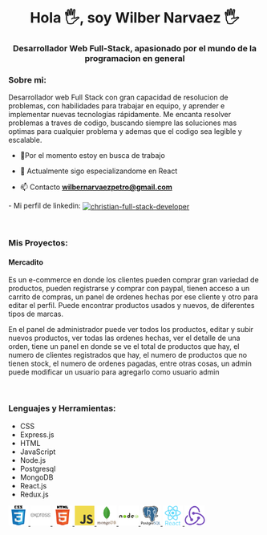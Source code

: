 <h1 align="center">Hola 🖐, soy Wilber Narvaez 🖐</h1>
<h3 align="center">Desarrollador Web Full-Stack, apasionado por el mundo de la programacion en general</h3>


<h3 align="left">Sobre mi:</h3>

Desarrollador web Full Stack con gran capacidad de resolucion de problemas, con habilidades para trabajar en equipo, y aprender e implementar nuevas tecnologías rápidamente.
Me encanta resolver problemas a traves de codigo, buscando siempre las soluciones mas optimas para cualquier problema y ademas que el codigo sea legible y escalable.

- 🔭Por el momento estoy en busca de  trabajo

- 🌱 Actualmente sigo especializandome en React 

- 📫 Contacto **wilbernarvaezpetro@gmail.com**

<p align="left"> - Mi perfil de linkedin:
<a href="https://www.linkedin.com/in/wilber-narvaez-51bba0243/" target="_blank"><img align="center" src="https://raw.githubusercontent.com/rahuldkjain/github-profile-readme-generator/master/src/images/icons/Social/linked-in-alt.svg" alt="christian-full-stack-developer" height="30" width="40" /></a>
</p>


<br/>

<h3>Mis Proyectos:</h3>
<h4>Mercadito</h4>
<p align="left">Es un e-commerce en donde los clientes pueden comprar gran variedad de productos, pueden registrarse y comprar con paypal, tienen acceso a un carrito de compras, un panel de ordenes hechas por ese cliente y otro para editar el perfil. Puede encontrar productos usados y nuevos, de diferentes tipos de marcas.</p>
<p>En el panel de administrador puede ver todos los productos, editar y subir nuevos productos, ver todas las ordenes hechas, ver el detalle de una orden, tiene un panel en donde se ve el total de productos que hay, el numero de clientes registrados que hay, el numero de productos que no tienen stock, el numero de ordenes pagadas, entre otras cosas, un admin puede modificar un usuario para agregarlo como usuario admin</p>



<br/>

<h3 align="left">Lenguajes y Herramientas:</h3>
<ul>
<!-- <li>Bootstrap</li> -->
<li>CSS</li>
<li>Express.js</li>
<li>HTML</li>
<li>JavaScript</li>
<li>Node.js</li>
<li>Postgresql</li>
<li>MongoDB</li>
<li>React.js</li>
<li>Redux.js</li>
<!-- <li>Sass</li> -->
</ul>

<p align="left"> <a href="https://www.w3schools.com/css/" target="_blank" rel="noreferrer"> <img src="https://raw.githubusercontent.com/devicons/devicon/master/icons/css3/css3-original-wordmark.svg" alt="css3" width="40" height="40"/> </a> <a href="https://expressjs.com" target="_blank" rel="noreferrer"> <img src="https://raw.githubusercontent.com/devicons/devicon/master/icons/express/express-original-wordmark.svg" alt="express" width="40" height="40"/> </a> <a href="https://www.w3.org/html/" target="_blank" rel="noreferrer"> <img src="https://raw.githubusercontent.com/devicons/devicon/master/icons/html5/html5-original-wordmark.svg" alt="html5" width="40" height="40"/> </a> <a href="https://developer.mozilla.org/en-US/docs/Web/JavaScript" target="_blank" rel="noreferrer"> <img src="https://raw.githubusercontent.com/devicons/devicon/master/icons/javascript/javascript-original.svg" alt="javascript" width="40" height="40"/> </a> <a href="https://www.mongodb.com/" target="_blank" rel="noreferrer"> <img src="https://raw.githubusercontent.com/devicons/devicon/master/icons/mongodb/mongodb-original-wordmark.svg" alt="mongodb" width="40" height="40"/> </a> <a href="https://nodejs.org" target="_blank" rel="noreferrer"> <img src="https://raw.githubusercontent.com/devicons/devicon/master/icons/nodejs/nodejs-original-wordmark.svg" alt="nodejs" width="40" height="40"/> </a> <a href="https://www.postgresql.org" target="_blank" rel="noreferrer"> <img src="https://raw.githubusercontent.com/devicons/devicon/master/icons/postgresql/postgresql-original-wordmark.svg" alt="postgresql" width="40" height="40"/> </a> <a href="https://reactjs.org/" target="_blank" rel="noreferrer"> <img src="https://raw.githubusercontent.com/devicons/devicon/master/icons/react/react-original-wordmark.svg" alt="react" width="40" height="40"/> </a> <a href="https://redux.js.org" target="_blank" rel="noreferrer"> <img src="https://raw.githubusercontent.com/devicons/devicon/master/icons/redux/redux-original.svg" alt="redux" width="40" height="40"/> </a> </p>

